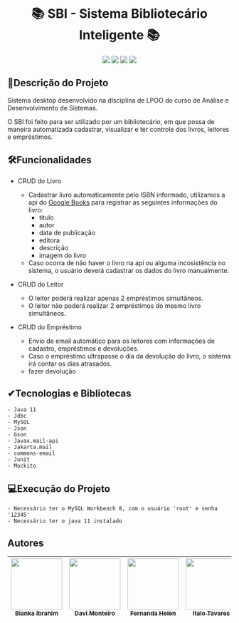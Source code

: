 <h1 align="center">📚 SBI - Sistema Bibliotecário Inteligente 📚</h1>

<p align="center">
    <img loading="lazy" src="https://img.shields.io/github/stars/fhplira/lpoo_2023.2%20?style=social"/>
    <img loading="lazy" src="https://img.shields.io/badge/linguagem%20-%20java%20-%20red"/>
    <img loading="lazy" src="https://img.shields.io/badge/maven%20-%20v4.0.1%20-%20blue"/>
    <img loading="lazy" src="https://img.shields.io/badge/status%20-%20conclu%C3%ADdo%20-%20lilac"/>
</p>

<h2> 📝Descrição do Projeto</h2>
Sistema desktop desenvolvido na disciplina de LPOO do curso de Análise e Desenvolvimento de Sistemas.

O SBI foi feito para ser utilizado por um bibliotecário, em que possa de maneira automatizada cadastrar, visualizar e ter controle dos livros, leitores e empréstimos.

<h2> 🛠Funcionalidades</h2>

- CRUD do Livro
    - Cadastrar livro automaticamente pelo ISBN informado, utilizamos a api do [Google Books](https://developers.google.com/books/docs/overview?hl=pt-br) para registrar as seguintes informações do livro:
        - titulo
        - autor
        - data de publicação
        - editora
        - descrição 
        - imagem do livro
     - Caso ocorra de não haver o livro na api ou alguma incosistência no sistema, o usuário deverá cadastrar os dados do livro manualmente.

 - CRUD do Leitor
     - O leitor poderá realizar apenas 2 empréstimos simultâneos.
     - O leitor não poderá realizar 2 empréstimos do mesmo livro simultâneos.

  - CRUD do Empréstimo
      - Envio de email automático para os leitores com informações de cadastro, empréstimos e devoluções.
      - Caso o empréstimo ultrapasse o dia da devolução do livro, o sistema irá contar os dias atrasados.
      - fazer devolução
   
  <h2> ✔Tecnologias e Bibliotecas</h2>
  
    - Java 11
    - Jdbc
    - MySQL
    - Json
    - Gson
    - Javax.mail-api
    - Jakarta.mail
    - commons-email
    - Junit
    - Mockito

  <h2> 💻Execução do Projeto</h2>
  
    - Necessário ter o MySQL Workbench 8, com o usuário 'root' e senha '12345'
    - Necessário ter o java 11 instalado

  <h2> Autores</h2>
  
  | [<img loading="lazy" src="https://avatars.githubusercontent.com/u/84330067?s=400&u=b0c6aec8ea764f4cb3d05c17ce4d96937796d5d4&v=4" width=115><br><sub>Bianka Ibrahim</sub>](https://github.com/BiankaIbrahim) | [<img loading="lazy" src="https://avatars.githubusercontent.com/u/117605766?v=4" width=115><br><sub>Davi Monteiro</sub>](https://github.com/DaviiMont) |  [<img loading="lazy" src="https://avatars.githubusercontent.com/u/127352433?v=4" width=115><br><sub>Fernanda Helen</sub>](https://github.com/fhplira) |  [<img loading="lazy" src="https://avatars.githubusercontent.com/u/138726084?v=4" width=115><br><sub>Italo Tavares</sub>](https://github.com/TavaresItalo) | [<img loading="lazy" src="https://avatars.githubusercontent.com/u/103347207?v=4" width=115><br><sub>Nayara Maria</sub>](https://github.com/NayaraMar) |
| :---: | :---: | :---: |  :---: |  :---: |
      
